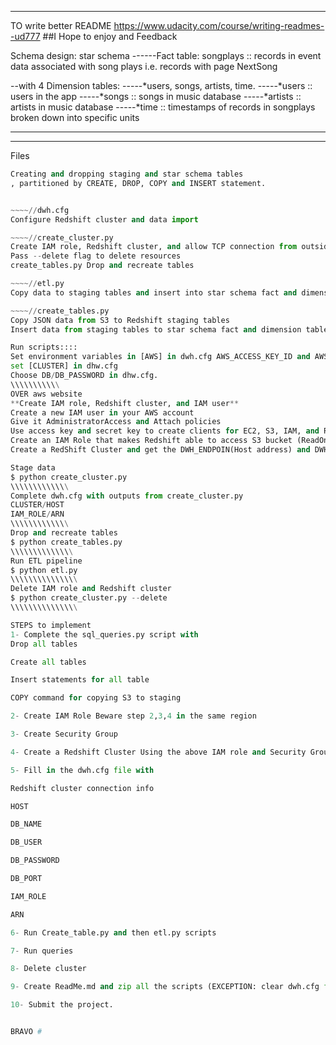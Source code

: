 ****************************************
TO write better README https://www.udacity.com/course/writing-readmes--ud777
##I Hope to enjoy and Feedback

Schema design: star schema 
------Fact table: songplays :: records in event data associated with song plays i.e. records with page NextSong

--with 4  Dimension tables: 
-----*users, songs, artists, time.
-----*users   :: users in the app
-----*songs   :: songs in music database
-----*artists :: artists in music database
-----*time    :: timestamps of records in songplays broken down into specific units

*********************************************
*********************************************
Files
~~~~//sql_queries.py
Creating and dropping staging and star schema tables
, partitioned by CREATE, DROP, COPY and INSERT statement.


~~~~//dwh.cfg 
Configure Redshift cluster and data import

~~~~//create_cluster.py
Create IAM role, Redshift cluster, and allow TCP connection from outside VPC
Pass --delete flag to delete resources
create_tables.py Drop and recreate tables   

~~~~//etl.py 
Copy data to staging tables and insert into star schema fact and dimension tables

~~~~//create_tables.py      
Copy JSON data from S3 to Redshift staging tables
Insert data from staging tables to star schema fact and dimension tables 

Run scripts::::
Set environment variables in [AWS] in dwh.cfg AWS_ACCESS_KEY_ID and AWS_SECRET_ACCESS_KEY.
set [CLUSTER] in dhw.cfg
Choose DB/DB_PASSWORD in dhw.cfg.
\\\\\\\\\\\
OVER aws website
**Create IAM role, Redshift cluster, and IAM user**
Create a new IAM user in your AWS account
Give it AdministratorAccess and Attach policies
Use access key and secret key to create clients for EC2, S3, IAM, and Redshift.
Create an IAM Role that makes Redshift able to access S3 bucket (ReadOnly)
Create a RedShift Cluster and get the DWH_ENDPOIN(Host address) and DWH_ROLE_ARN and fill the config file.

Stage data
$ python create_cluster.py
\\\\\\\\\\\\\
Complete dwh.cfg with outputs from create_cluster.py
CLUSTER/HOST
IAM_ROLE/ARN
\\\\\\\\\\\\\
Drop and recreate tables
$ python create_tables.py
\\\\\\\\\\\\\\
Run ETL pipeline
$ python etl.py
\\\\\\\\\\\\\\\
Delete IAM role and Redshift cluster
$ python create_cluster.py --delete
\\\\\\\\\\\\\\\

STEPS to implement 
1- Complete the sql_queries.py script with
Drop all tables

Create all tables

Insert statements for all table

COPY command for copying S3 to staging

2- Create IAM Role Beware step 2,3,4 in the same region

3- Create Security Group

4- Create a Redshift Cluster Using the above IAM role and Security Group,

5- Fill in the dwh.cfg file with

Redshift cluster connection info

HOST

DB_NAME

DB_USER

DB_PASSWORD

DB_PORT

IAM_ROLE

ARN

6- Run Create_table.py and then etl.py scripts

7- Run queries

8- Delete cluster

9- Create ReadMe.md and zip all the scripts (EXCEPTION: clear dwh.cfg file)

10- Submit the project.


BRAVO #
